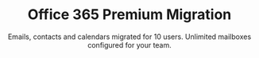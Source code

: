 ---
sort_key: 20
category_sort_key: 2
layout: "sku"
id: office-365-premium-migration-setup
title: "Office 365 Premium Migration"
heading: "Office 365 Premium Migration"
subtitle: "Emails, contacts and calendars migrated for 10 users. Unlimited mailboxes configured for your team."
category: "Digital Transformation"
category_description: "Cloud migration and integrating web services."
features:
 - feature: "Files, Emails, Contacts and Calendars migrated for 10 users" - feature: "Unlimited mailboxes configured for your team" - feature: "Professional project management" - feature: "Less than 30 days full implementation time" - feature: "30 days post-project support"
price: "2499"
unit: "setup"
---